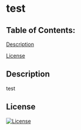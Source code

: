 # test

## Table of Contents:
[Description](#Description)

[License](#License)

## Description
test

## License
[![License](https://img.shields.io/badge/License-Apache_2.0-blue.svg)](https://opensource.org/licenses/Apache_2.0)

